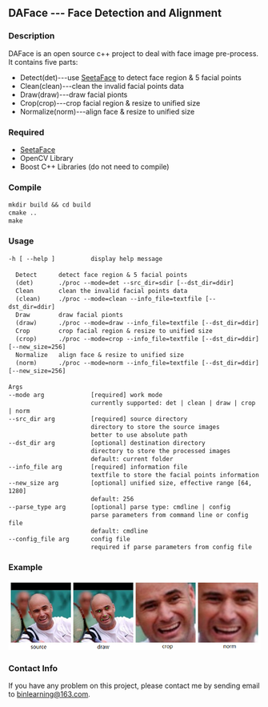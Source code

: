 ## DAFace --- Face Detection and Alignment

### Description
DAFace is an open source c++ project to deal with face image pre-process. It contains five parts:
* Detect(det)---use [SeetaFace](https://github.com/seetaface/SeetaFaceEngine) to detect face region & 5 facial points
* Clean(clean)---clean the invalid facial points data
* Draw(draw)---draw facial pionts
* Crop(crop)---crop facial region & resize to unified size
* Normalize(norm)---align face & resize to unified size

### Required
* [SeetaFace](https://github.com/seetaface/SeetaFaceEngine)
* OpenCV Library
* Boost C++ Libraries (do not need to compile)

### Compile
    mkdir build && cd build
    cmake ..
    make

### Usage
    -h [ --help ]          display help message

      Detect      detect face region & 5 facial points
      (det)       ./proc --mode=det --src_dir=sdir [--dst_dir=ddir]
      Clean       clean the invalid facial points data
      (clean)     ./proc --mode=clean --info_file=textfile [--dst_dir=ddir]
      Draw        draw facial pionts
      (draw)      ./proc --mode=draw --info_file=textfile [--dst_dir=ddir]
      Crop        crop facial region & resize to unified size
      (crop)      ./proc --mode=crop --info_file=textfile [--dst_dir=ddir] [--new_size=256]
      Normalize   align face & resize to unified size
      (norm)      ./proc --mode=norm --info_file=textfile [--dst_dir=ddir] [--new_size=256]

    Args
    --mode arg             [required] work mode
                           currently supported: det | clean | draw | crop | norm
    --src_dir arg          [required] source directory
                           directory to store the source images
                           better to use absolute path
    --dst_dir arg          [optional] destination directory
                           directory to store the processed images
                           default: current folder
    --info_file arg        [required] information file
                           textfile to store the facial points information
    --new_size arg         [optional] unified size, effective range [64, 1280]
                           default: 256
    --parse_type arg       [optional] parse type: cmdline | config
                           parse parameters from command line or config file
                           default: cmdline
    --config_file arg      config file
                           required if parse parameters from config file

### Example
![example](./doc/example.png)

### Contact Info
If you have any problem on this project, please contact me by sending email to binlearning@163.com.

